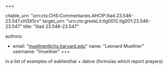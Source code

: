 +++


citable_urn: "urn:cts:CHS:Commentaries.AHCIP:Iliad.23.546-23.547.cH3X5rv"
target_urn: "urn:cts:greekLit:tlg0012.tlg001:23.546-23.547"
title: "Iliad 23.546-23.547"

authors:
- email: "muellner@chs.harvard.edu"
  name: "Leonard Muellner"
  username: "lmuellner"
+++

<p>in a list of examples of eukhesthai + dative (formulas which report prayers)</p>